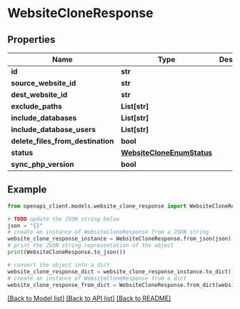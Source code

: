 # WebsiteCloneResponse


## Properties

Name | Type | Description | Notes
------------ | ------------- | ------------- | -------------
**id** | **str** |  | 
**source_website_id** | **str** |  | 
**dest_website_id** | **str** |  | [optional] 
**exclude_paths** | **List[str]** |  | 
**include_databases** | **List[str]** |  | 
**include_database_users** | **List[str]** |  | 
**delete_files_from_destination** | **bool** |  | 
**status** | [**WebsiteCloneEnumStatus**](WebsiteCloneEnumStatus.md) |  | 
**sync_php_version** | **bool** |  | 

## Example

```python
from openapi_client.models.website_clone_response import WebsiteCloneResponse

# TODO update the JSON string below
json = "{}"
# create an instance of WebsiteCloneResponse from a JSON string
website_clone_response_instance = WebsiteCloneResponse.from_json(json)
# print the JSON string representation of the object
print(WebsiteCloneResponse.to_json())

# convert the object into a dict
website_clone_response_dict = website_clone_response_instance.to_dict()
# create an instance of WebsiteCloneResponse from a dict
website_clone_response_from_dict = WebsiteCloneResponse.from_dict(website_clone_response_dict)
```
[[Back to Model list]](../README.md#documentation-for-models) [[Back to API list]](../README.md#documentation-for-api-endpoints) [[Back to README]](../README.md)



